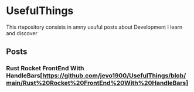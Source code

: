 # UsefulThings

This rtepository consists in amny usuful posts about Development I learn and discover

## Posts

### Rust Rocket FrontEnd With HandleBars[https://github.com/jevo1900/UsefulThings/blob/main/Rust%20Rocket%20FrontEnd%20With%20HandleBars]
